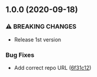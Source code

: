 ## 1.0.0 (2020-09-18)


### ⚠ BREAKING CHANGES

* Release 1st version

### Bug Fixes

* Add correct repo URL ([6f31c12](https://github.com/olivr/copybara-action/commit/6f31c12fe1b20c92f825da8e9548ce8b644bbca4))
